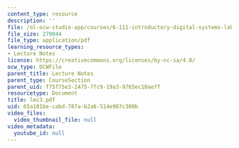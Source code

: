 ```yaml
---
content_type: resource
description: ''
file: /ol-ocw-studio-app/courses/6-111-introductory-digital-systems-laboratory-spring-2006/65a101becabd787ab2a6514e967c300b_lec3.pdf
file_size: 279044
file_type: application/pdf
learning_resource_types:
- Lecture Notes
license: https://creativecommons.org/licenses/by-nc-sa/4.0/
ocw_type: OCWFile
parent_title: Lecture Notes
parent_type: CourseSection
parent_uid: f75f75e3-2475-7fc9-19a3-9765ec10aeff
resourcetype: Document
title: lec3.pdf
uid: 65a101be-cabd-787a-b2a6-514e967c300b
video_files:
  video_thumbnail_file: null
video_metadata:
  youtube_id: null
---
```

